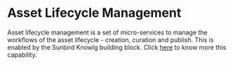 # Asset Lifecycle Management

Asset lifecycle management is a set of micro-services to manage the workflows of the asset lifecycle - creation, curation and publish. This is enabled by the Sunbird Knowlg building block. Click [here](http://localhost:5000/s/aanfWbeVT74C5lXDPde3/learn/capabilities/asset-lifecycle-management) to know more this capability.



